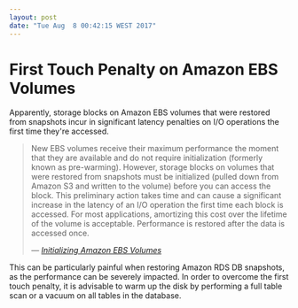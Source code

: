 ```yaml
---
layout: post
date: "Tue Aug  8 00:42:15 WEST 2017"
---
```


# First Touch Penalty on Amazon EBS Volumes

Apparently, storage blocks on Amazon EBS volumes that were restored from
snapshots incur in significant latency penalties on I/O operations the first
time they're accessed.

> New EBS volumes receive their maximum performance the moment that they are
> available and do not require initialization (formerly known as pre-warming).
> However, storage blocks on volumes that were restored from snapshots must be
> initialized (pulled down from Amazon S3 and written to the volume) before you
> can access the block. This preliminary action takes time and can cause a
> significant increase in the latency of an I/O operation the first time each
> block is accessed. For most applications, amortizing this cost over the
> lifetime of the volume is acceptable. Performance is restored after the data
> is accessed once.
> 
> &mdash; <cite>[Initializing Amazon EBS Volumes](http://docs.aws.amazon.com/AWSEC2/latest/UserGuide/ebs-initialize.html)</cite>

This can be particularly painful when restoring Amazon RDS DB snapshots, as the
performance can be severely impacted. In order to overcome the first touch
penalty, it is advisable to warm up the disk by performing a full table scan or
a vacuum on all tables in the database.
